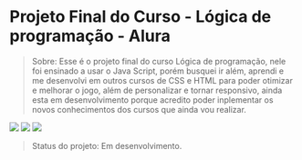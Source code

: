 <h1>Projeto Final do Curso - Lógica de programação - Alura</h1>

> Sobre: Esse é o projeto final do curso Lógica de programação, nele foi ensinado a usar o Java Script, porém busquei ir além, aprendi e me desenvolvi em outros cursos de CSS e HTML para poder otimizar e melhorar o jogo, além de personalizar e tornar responsivo, ainda esta em desenvolvimento porque acredito poder inplementar os novos conhecimentos dos cursos que ainda vou realizar.
>
> <div>
  <img src="https://img.shields.io/badge/HTML-239120?style=for-the-badge&logo=html5&logoColor=white">
  <img src="https://img.shields.io/badge/CSS-239120?&style=for-the-badge&logo=css3&logoColor=white">
  <img src="https://img.shields.io/badge/JavaScript-F7DF1E?style=for-the-badge&logo=javascript&logoColor=black">
</div>

> Status do projeto: Em desenvolvimento.
